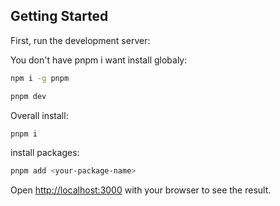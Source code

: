 

## Getting Started

First, run the development server:

You don't have pnpm i want install globaly:

```bash
npm i -g pnpm
```

```bash
pnpm dev
```

Overall install:

```bash
pnpm i
```

install packages:

```bash
pnpm add <your-package-name>
```

Open [http://localhost:3000](http://localhost:3000) with your browser to see the result.



